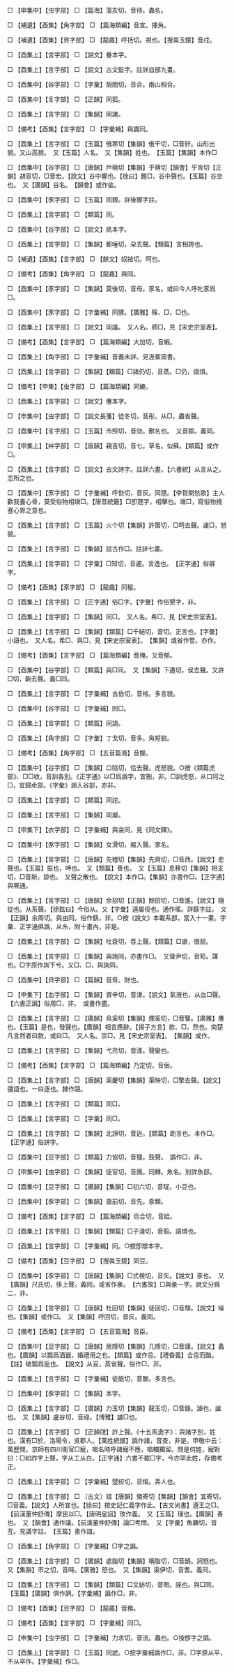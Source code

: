 <!-- { "loadSidebar": true } -->
□	【申集中】【虫字部】	□	【篇海】蕩亥切，音待。蟲名。

□	【補遺】【酉集】【角字部】	□	【篇海類編】音宣。揮角。

□	【補遺】【酉集】【貝字部】	□	【龍龕】呼括切。視也。【搜眞玉鏡】音戍。

□	【酉集上】【言字部】	□	【說文】謈本字。

□	【酉集上】【言字部】	□	【說文】古文監字。註詳皿部九畫。

□	【酉集中】【谷字部】	□	【字彙】胡閤切，音合。兩山相合。

□	【酉集中】【豸字部】	□	【正韻】同狐。

□	【酉集上】【言字部】	□	【集韻】同譇。

□	【備考】【酉集】【言字部】	□	【字彙補】與讔同。

□	【酉集上】【言字部】	□	【玉篇】俄寒切【集韻】俄干切，□音豻。山形出貌。又山高貌。　又【玉篇】人名。　又【集韻】姓也。　【玉篇】【集韻】本作□

□	【酉集中】【谷字部】	□	【唐韻】戸萌切【集韻】乎萌切【韻會】乎盲切【正韻】胡盲切，□音宏。【說文】谷中響也。【徐曰】鏗□，谷中聲也。【玉篇】谷空也。　又【廣韻】谷名。　【韻會】或作谹。

□	【酉集中】【豕字部】	□	【玉篇】同豲。詳後豲字註。

□	【酉集上】【言字部】	□	【類篇】同。

□	【酉集中】【谷字部】	□	【說文】谻本字。

□	【酉集上】【言字部】	□	【集韻】都唾切，朶去聲。【類篇】言相誇也。

□	【補遺】【酉集】【言字部】	□	【餘文】奴結切。呵也。

□	【備考】【酉集】【角字部】	□	【龍龕】與同。

□	【酉集中】【豕字部】	□	【集韻】莫後切，音母。豕名。或曰今人呼牝豕爲□。

□	【酉集中】【豕字部】	□	【字彙補】同豚。【廣雅】豯、□，□也。

□	【酉集上】【言字部】	□	【說文】同讄。　又人名。師□，見【宋史宗室表】。

□	【備考】【酉集】【言字部】	□	【篇海類編】大加切，音蝦。

□	【酉集上】【角字部】	□	【字彙補】音義未詳。見汲冢周書。

□	【酉集上】【言字部】	□	【集韻】【類篇】□諸仍切，音蒸。□仍，語煩。

□	【備考】【申集】【虫字部】	□	【篇海類編】同螰。

□	【酉集上】【言字部】	□	【說文】譍本字。

□	【申集中】【虫字部】	□	【說文長箋】徒冬切，音彤。从□，蟲省聲。

□	【酉集中】【豸字部】	□	【玉篇】市照切，音効。獸名也。　又音鄒。義同。

□	【申集上】【艸字部】	□	【唐韻】親吉切，音七。草名。似蘇。【類篇】或作□。

□	【酉集上】【言字部】	□	【說文】古文詩字。註詳六畫。【六書統】从言从之。志所之也。

□	【酉集中】【豕字部】	□	【字彙補】呼恢切，音灰。同豗。【李賀開愁歌】主人歡我養心骨，莫受俗物相塡□。【唐音統籤】□卽豗字，相擊也。塡□，寫俗物撓塞心胷之意也。

□	【酉集上】【言字部】	□	【玉篇】火个切【集韻】許箇切，□呵去聲。譀□，怒貌。

□	【酉集上】【言字部】	□	【集韻】誩古作□。註詳七畫。

□	【酉集上】【言字部】	□	【字彙】□知切，音遲。言逸也。　【正字通】俗謘字。

□	【備考】【酉集】【豕字部】	□	【龍龕】同豵。

□	【酉集上】【言字部】	□	【正字通】俗□字。【字彙】作俗懇字，非。

□	【酉集上】【言字部】	□	【集韻】同□。　又人名。希□，見【宋史宗室表】。

□	【酉集上】【言字部】	□	【集韻】【類篇】□千結切，音切。正言也。【字彙】小語也。　又人名。希□、與□，見【宋史宗室表】。　【集韻】或省作詧。亦作。

□	【備考】【酉集】【言字部】	□	【篇海類編】音掩。又音郁。

□	【酉集中】【谷字部】	□	【類篇】與□同。　又【集韻】下遘切，侯去聲。又許□切，齁去聲。義□同。

□	【酉集上】【言字部】	□	【字彙補】古伯切，音格。多言貌。

□	【酉集中】【谷字部】	□	【字彙補】同□。

□	【酉集上】【言字部】	□	【類篇】同諣。

□	【酉集上】【角字部】	□	【字彙】丁戈切，音多。角短貌。

□	【備考】【酉集】【角字部】	□	【五音篇海】音握。

□	【酉集中】【谷字部】	□	【集韻】口陷切，恰去聲。虎怒貌。○按《類篇虎部》、□□收，音訓各別。《正字通》以□爲譌字，宜刪，非。□訓虎怒，从口阿之□，宜歸虍部。《字彙》溷入谷部，亦非。

□	【酉集上】【言字部】	□	【類篇】同詑。

□	【酉集上】【言字部】	□	【集韻】同譺。

□	【申集下】【衣字部】	□	【字彙補】與衾同，見《同文鐸》。

□	【酉集中】【豕字部】	□	【集韻】女滑切，赧入聲。豕名。

□	【酉集上】【言字部】	□	【唐韻】先稽切【集韻】先齊切，□音西。【說文】悲聲也。【玉篇】振也，呷也。　又【類篇】善也。　又【玉篇】息移切【集韻】相支切，□音斯。諒也。　又聲之散也。　【說文】本作□。【集韻】亦書作□。【正字通】與嘶通。

□	【酉集上】【言字部】	□	【唐韻】余招切【正韻】餘招切，□音遙。【說文】隨從也。从系聲。【徐鉉曰】今俗从。又【字彙】遠屬役也。通作徭。詳繇字註。　又【正韻】余周切。與由同。俗作繇，非。○按《說文》本載系部，當入十一畫。字彙、正字通俱譌，从糸，附十畫內，非是。

□	【酉集上】【言字部】	□	【集韻】吐袞切，吞上聲。【類篇】□詪，很貌。

□	【酉集上】【言字部】	□	【集韻】與詢同，亦書作□。　又聳尹切，音筍。謀也。□字原作詢下兮。又□、□，與詢同。

□	【酉集中】【貝字部】	□	【篇韻】音脅。財也。

□	【申集下】【血字部】	□	【集韻】資辛切，音津。【說文】氣液也，从血□聲。【六書正譌】俗用□，非。　或書作盡。

□	【酉集上】【言字部】	□	【廣韻】烏奚切【集韻】煙奚切，□音鷖。【廣雅】譍也。【玉篇】是也，發聲也。【廣韻】相言應辭。【揚子方言】款、□，然也。南楚凡言然者曰款，或曰□。　又人名。崇□，見【宋史宗室表】。　【集韻】或作。

□	【酉集上】【言字部】	□	【集韻】弋亮切，音漾。聲變也。

□	【備考】【酉集】【言字部】	□	【篇海類編】乃定切，音佞。

□	【酉集上】【言字部】	□	【唐韻】渠慶切【集韻】渠映切，□擎去聲。【說文】彊語也。一曰逐也。隷作競。

□	【酉集上】【言字部】	□	【類篇】同□。

□	【酉集上】【言字部】	□	【字彙】同□。

□	【酉集上】【言字部】	□	【集韻】北諍切，音逬。【類篇】助言也。本作□。【正字通】俗誁字。

□	【酉集中】【豆字部】	□	【類篇】力協切，音獵。鼓聲。　譌作□，非。

□	【申集中】【虫字部】	□	【集韻】徒官切，音團。同鱄。魚名。別詳魚部。

□	【酉集中】【豆字部】	□	【廣韻】【集韻】□初六切，音珿。小豆也。

□	【酉集中】【豕字部】	□	【集韻】蕭前切，音先。豕類。

□	【備考】【酉集】【言字部】	□	【篇海類編】烏合切，音姶。

□	【酉集上】【言字部】	□	【集韻】【類篇】□子淺切，音翦。語煩也。

□	【酉集上】【言字部】	□	【字彙補】同。○按卽辯本字。

□	【備考】【酉集】【豆字部】	□	【搜眞玉鏡】同豆。

□	【酉集中】【豕字部】	□	【唐韻】【集韻】□式視切，音矢。【說文】豕也。　又【廣韻】尺氏切，侈上聲。義同。或省作彖。　【六書故】□與彖一字。說文分爲二，非。

□	【酉集上】【言字部】	□	【唐韻】杜回切【集韻】徒回切，□音頹。【說文】噪也。【集韻】或作□。　又【集韻】呼回切，音灰。義同。

□	【備考】【酉集】【言字部】	□	【五音篇海】音臣。

□	【酉集中】【豆字部】	□	【唐韻】居隱切【集韻】几隱切，□音謹。【說文】蠡也。【廣韻】以瓢爲酒器，婚禮用之也。【類篇】或作卺。【禮昏義】合卺而酳。【註】破瓢爲巵也。　【說文】从豆，蒸省聲。俗作□，非。

□	【酉集上】【言字部】	□	【字彙補】徒能切，音滕。多言也。

□	【酉集中】【豕字部】	□	【集韻】本字。

□	【酉集上】【言字部】	□	【廣韻】力玉切【集韻】龍玉切，□音錄。謔也，謯也。　又【集韻】盧谷切，音祿。【博雅】謯□也。

□	【酉集上】【言字部】	□	【正韻牋】詐上聲。《十五馬逸字》：與諸字別，姓也。漢有□於，洛陽令，吳郡人。【萬姓統譜】譌作諸，音查，非是。申敬中云：萬歷閒，京師有四川衞官□寵，唱名時呼諸寵不應，唱輺獨留。問是何姓，寵對曰：□如詐字上聲，字从工从白。【正字通】六書不載□字，今亦罕此姓，存備考正。

□	【酉集上】【言字部】	□	【字彙補】楚絞切，音煼。弄人也。

□	【酉集上】【言字部】	□	〔古文〕竩【唐韻】儀寄切【集韻】【韻會】宜寄切，□音義。【說文】人所宜也。【徐曰】按史記仁義字作此。【古文尚書】遵王之□。【前漢董仲舒傳】摩民以□。【唐明皇詔】攺作義。　又【玉篇】理也。【廣韻】善也。　又【韻會】通作議。【前漢董仲舒傳】論□考問。　又【字彙】魚羈切，音宐。見議字註。　【玉篇】書作誼。

□	【酉集上】【角字部】	□	【字彙補】□字之譌。

□	【酉集上】【言字部】	□	【廣韻】處脂切【集韻】稱脂切，□音鴟。訶怒也。　又【集韻】市之切，音時。【廣雅】怒也。　又【集韻】渠伊切，音耆。義同。

□	【酉集上】【言字部】	□	【集韻】【類篇】□文紡切，音罔。誣也。與□同。　【玉篇】【廣韻】俱作誷。【字彙補】譌作□，非。

□	【備考】【酉集】【豆字部】	□	【龍龕】音務。

□	【備考】【酉集】【言字部】	□	【字彙補】同□。

□	【申集中】【虫字部】	□	【字彙補】力求切，音流。蟲也。○按卽字之譌。

□	【酉集上】【言字部】	□	【玉篇】同諕。○按字彙補譌作□，非。□字原从平，不从卒作。【字彙補】作□。

